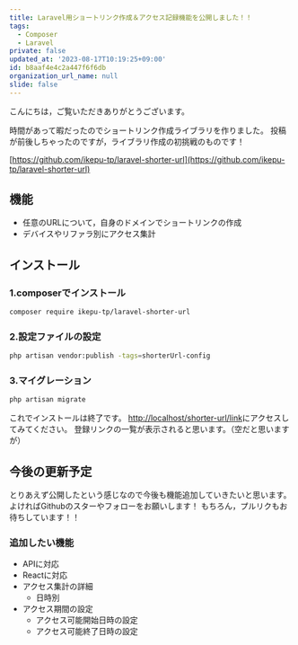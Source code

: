 ```yaml
---
title: Laravel用ショートリンク作成＆アクセス記録機能を公開しました！！
tags:
  - Composer
  - Laravel
private: false
updated_at: '2023-08-17T10:19:25+09:00'
id: b8aaf4e4c2a447f6f6db
organization_url_name: null
slide: false
---
```

こんにちは，ご覧いただきありがとうございます。

時間があって暇だったのでショートリンク作成ライブラリを作りました。
投稿が前後しちゃったのですが，ライブラリ作成の初挑戦のものです！

[https://github.com/ikepu-tp/laravel-shorter-url](https://github.com/ikepu-tp/laravel-shorter-url)

## 機能

- 任意のURLについて，自身のドメインでショートリンクの作成
- デバイスやリファラ別にアクセス集計

## インストール

### 1.composerでインストール

```bash
composer require ikepu-tp/laravel-shorter-url
```

### 2.設定ファイルの設定

```bash
php artisan vendor:publish -tags=shorterUrl-config
```

### 3.マイグレーション

```bash
php artisan migrate
```

これでインストールは終了です。
[http://localhost/shorter-url/link](http://localhost/shorter-url/link)にアクセスしてみてください。
登録リンクの一覧が表示されると思います。（空だと思いますが）

## 今後の更新予定

とりあえず公開したという感じなので今後も機能追加していきたいと思います。
よければGithubのスターやフォローをお願いします！
もちろん，プルリクもお待ちしています！！

### 追加したい機能

- APIに対応
- Reactに対応
- アクセス集計の詳細
    - 日時別
- アクセス期間の設定
    - アクセス可能開始日時の設定
    - アクセス可能終了日時の設定
